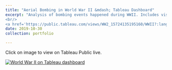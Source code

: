 ```yaml
---
title: "Aerial Bombing in World War II &mdash; Tableau Dashboard"
excerpt: "Analysis of bombing events happened during WWII. Includes visualization using Sankey chart, map, scatter plot, line graph and bar chart.
<br/>
<a href='https://public.tableau.com/views/WW2_15724135195160/WWII?:language=en&:display_count=y&:origin=viz_share_link'><img src='/assets/ww2.png' alt='World War II on Tableau dashboard' width='500'/></a>"
date: 2019-10-30
collection: portfolio

---
```


Click on image to view on Tableau Public live.

[![World War II on Tableau dashboard](/assets/WWII.png)](https://public.tableau.com/views/WW2_15724135195160/WWII?:language=en&:display_count=y&:origin=viz_share_link)
